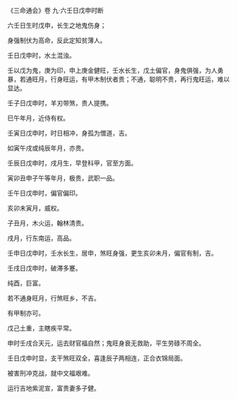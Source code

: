 《三命通会》卷 九·六壬日戊申时断

六壬日生时戊申，长生之地鬼伤身；

身强制伏为高命，反此定知贫薄人。

壬日戊申时，水土混浊。

壬以戊为鬼，庚为印，申上庚金健旺，壬水长生，戊土偏官，身鬼俱强，为人勇暴，若通旺月，行身旺运，有甲木制伏者贵；不通，聪明不贵，再行鬼旺运，难以显达。

壬子日戊申时，羊刃带煞，贵人提携。

巳午年月，近侍有权。

壬寅日戊申时，时日相冲，身孤为僧道，吉。

如寅午戌或纯辰年月，亦贵。

壬辰日戊申时，戌月生，早登科甲，官至方面。

寅卯丑申子午等年月，极贵，武职一品。

壬午日戊申时，偏官偏印。

亥卯未寅月，威权。

子丑月，木火运，翰林清贵。

戌月，行东南运，高品。

壬申日戊申时，壬水长生，居申，煞旺身强，更生亥卯未月，偏官有制，吉。

壬戌日戊申时，破滞多蹇。

纯酉，巨富。

若不通身旺月，行煞旺乡，不吉。

有甲制亦可。

戊己土重，主瞎疾平常。

申时壬戌合天元，运去财官福自然；鬼旺身衰无救助，平生劳碌不周全。

壬日戊申时显，支干煞旺双全，喜逢辰子两相连，正合衣锦局面。

被害刑冲克战，就中文福艰难。

运行吉地紫泥宣，富贵妻多子健。

